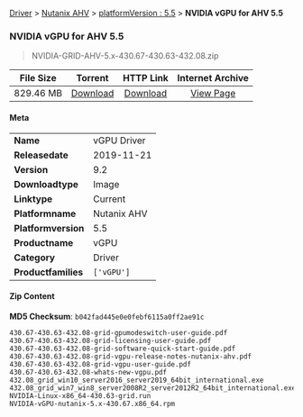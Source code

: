 
[Driver](/README.md)  >  [Nutanix AHV](/index/Driver/Nutanix_AHV.md)  >  [platformVersion : 5.5](/index/Driver/Nutanix_AHV/5.5.md)  >  **NVIDIA vGPU for AHV 5.5**


###    NVIDIA vGPU for AHV 5.5

> NVIDIA-GRID-AHV-5.x-430.67-430.63-432.08.zip   


| **File Size** | **Torrent**  | **HTTP Link** | **Internet Archive** |
|:-------------:|:------------:|:-------------:|:--------------------:|
| 829.46 MB |  [Download](https://archive.org/download/nvgpu_NVIDIA-GRID-AHV-5.x-430.67-430.63-432.08.zip_36nmmsrm/nvgpu_NVIDIA-GRID-AHV-5.x-430.67-430.63-432.08.zip_36nmmsrm_archive.torrent)       | [Download](https://archive.org/compress/nvgpu_NVIDIA-GRID-AHV-5.x-430.67-430.63-432.08.zip_36nmmsrm) | [View Page](https://archive.org/details/nvgpu_NVIDIA-GRID-AHV-5.x-430.67-430.63-432.08.zip_36nmmsrm)       |

#### Meta

<table>
<tr><td><strong>Name</strong></td><td>vGPU Driver</td></tr>
<tr><td><strong>Releasedate</strong></td><td>2019-11-21</td></tr>
<tr><td><strong>Version</strong></td><td>9.2</td></tr>
<tr><td><strong>Downloadtype</strong></td><td>Image</td></tr>
<tr><td><strong>Linktype</strong></td><td>Current</td></tr>
<tr><td><strong>Platformname</strong></td><td>Nutanix AHV</td></tr>
<tr><td><strong>Platformversion</strong></td><td>5.5</td></tr>
<tr><td><strong>Productname</strong></td><td>vGPU</td></tr>
<tr><td><strong>Category</strong></td><td>Driver</td></tr>
<tr><td><strong>Productfamilies</strong></td><td><code>['vGPU']</code></td></tr>
</table>

#### Zip Content

**MD5 Checksum**: `b042fad445e0e0febf6115a0ff2ae91c`

```text
430.67-430.63-432.08-grid-gpumodeswitch-user-guide.pdf
430.67-430.63-432.08-grid-licensing-user-guide.pdf
430.67-430.63-432.08-grid-software-quick-start-guide.pdf
430.67-430.63-432.08-grid-vgpu-release-notes-nutanix-ahv.pdf
430.67-430.63-432.08-grid-vgpu-user-guide.pdf
430.67-430.63-432.08-whats-new-vgpu.pdf
432.08_grid_win10_server2016_server2019_64bit_international.exe
432.08_grid_win7_win8_server2008R2_server2012R2_64bit_international.exe
NVIDIA-Linux-x86_64-430.63-grid.run
NVIDIA-vGPU-nutanix-5.x-430.67.x86_64.rpm
```